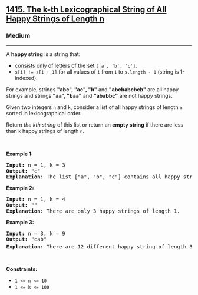 <h2><a href="https://leetcode.com/problems/the-k-th-lexicographical-string-of-all-happy-strings-of-length-n/description/">1415. The k-th Lexicographical String of All Happy Strings of Length n</a></h2><h3>Medium</h3><hr><p>A <strong>happy string</strong> is a string that:</p>

<ul>
	<li>consists only of letters of the set <code>[&#39;a&#39;, &#39;b&#39;, &#39;c&#39;]</code>.</li>
	<li><code>s[i] != s[i + 1]</code> for all values of <code>i</code> from <code>1</code> to <code>s.length - 1</code> (string is 1-indexed).</li>
</ul>

<p>For example, strings <strong>&quot;abc&quot;, &quot;ac&quot;, &quot;b&quot;</strong> and <strong>&quot;abcbabcbcb&quot;</strong> are all happy strings and strings <strong>&quot;aa&quot;, &quot;baa&quot;</strong> and <strong>&quot;ababbc&quot;</strong> are not happy strings.</p>

<p>Given two integers <code>n</code> and <code>k</code>, consider a list of all happy strings of length <code>n</code> sorted in lexicographical order.</p>

<p>Return <em>the kth string</em> of this list or return an <strong>empty string</strong> if there are less than <code>k</code> happy strings of length <code>n</code>.</p>

<p>&nbsp;</p>
<p><strong class="example">Example 1:</strong></p>

<pre>
<strong>Input:</strong> n = 1, k = 3
<strong>Output:</strong> &quot;c&quot;
<strong>Explanation:</strong> The list [&quot;a&quot;, &quot;b&quot;, &quot;c&quot;] contains all happy strings of length 1. The third string is &quot;c&quot;.
</pre>

<p><strong class="example">Example 2:</strong></p>

<pre>
<strong>Input:</strong> n = 1, k = 4
<strong>Output:</strong> &quot;&quot;
<strong>Explanation:</strong> There are only 3 happy strings of length 1.
</pre>

<p><strong class="example">Example 3:</strong></p>

<pre>
<strong>Input:</strong> n = 3, k = 9
<strong>Output:</strong> &quot;cab&quot;
<strong>Explanation:</strong> There are 12 different happy string of length 3 [&quot;aba&quot;, &quot;abc&quot;, &quot;aca&quot;, &quot;acb&quot;, &quot;bab&quot;, &quot;bac&quot;, &quot;bca&quot;, &quot;bcb&quot;, &quot;cab&quot;, &quot;cac&quot;, &quot;cba&quot;, &quot;cbc&quot;]. You will find the 9<sup>th</sup> string = &quot;cab&quot;
</pre>

<p>&nbsp;</p>
<p><strong>Constraints:</strong></p>

<ul>
	<li><code>1 &lt;= n &lt;= 10</code></li>
	<li><code>1 &lt;= k &lt;= 100</code></li>
</ul>
